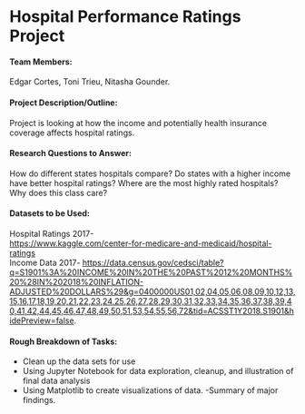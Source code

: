 # Hospital Performance Ratings Project

#### Team Members:  
Edgar Cortes, Toni Trieu, Nitasha Gounder. 
#### Project Description/Outline:  
Project is looking at how the income and potentially health insurance coverage affects hospital ratings.
#### Research Questions to Answer:  
How do different states hospitals compare?
Do states with a higher income have better hospital ratings?
Where are the most highly rated hospitals?
Why does this class care?

#### Datasets to be Used:
Hospital Ratings 2017-  
https://www.kaggle.com/center-for-medicare-and-medicaid/hospital-ratings   
Income Data 2017-
https://data.census.gov/cedsci/table?q=S1901%3A%20INCOME%20IN%20THE%20PAST%2012%20MONTHS%20%28IN%202018%20INFLATION-ADJUSTED%20DOLLARS%29&g=0400000US01,02,04,05,06,08,09,10,12,13,15,16,17,18,19,20,21,22,23,24,25,26,27,28,29,30,31,32,33,34,35,36,37,38,39,40,41,42,44,45,46,47,48,49,50,51,53,54,55,56,72&tid=ACSST1Y2018.S1901&hidePreview=false.   

#### Rough Breakdown of Tasks:  
- Clean up the data sets for use 
- Using Jupyter Notebook for data exploration, cleanup, and illustration of final data analysis   
- Using Matplotlib to create visualizations of data. 
-Summary of major findings. 
